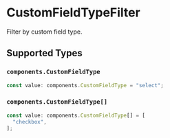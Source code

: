# CustomFieldTypeFilter

Filter by custom field type.


## Supported Types

### `components.CustomFieldType`

```typescript
const value: components.CustomFieldType = "select";
```

### `components.CustomFieldType[]`

```typescript
const value: components.CustomFieldType[] = [
  "checkbox",
];
```

